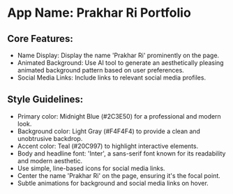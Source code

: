 # **App Name**: Prakhar Ri Portfolio

## Core Features:

- Name Display: Display the name 'Prakhar Ri' prominently on the page.
- Animated Background: Use AI tool to generate an aesthetically pleasing animated background pattern based on user preferences.
- Social Media Links: Include links to relevant social media profiles.

## Style Guidelines:

- Primary color: Midnight Blue (#2C3E50) for a professional and modern look.
- Background color: Light Gray (#F4F4F4) to provide a clean and unobtrusive backdrop.
- Accent color: Teal (#20C997) to highlight interactive elements.
- Body and headline font: 'Inter', a sans-serif font known for its readability and modern aesthetic.
- Use simple, line-based icons for social media links.
- Center the name 'Prakhar Ri' on the page, ensuring it's the focal point.
- Subtle animations for background and social media links on hover.
